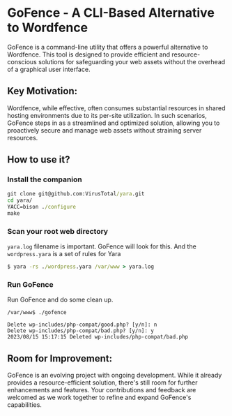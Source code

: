 # GoFence - A CLI-Based Alternative to Wordfence
GoFence is a command-line utility that offers a powerful alternative to Wordfence. This tool is designed to provide efficient and resource-conscious solutions for safeguarding your web assets without the overhead of a graphical user interface.

## Key Motivation:
Wordfence, while effective, often consumes substantial resources in shared hosting environments due to its per-site utilization. In such scenarios, GoFence steps in as a streamlined and optimized solution, allowing you to proactively secure and manage web assets without straining server resources.

## How to use it?
### Install the companion
```cmd
git clone git@github.com:VirusTotal/yara.git
cd yara/
YACC=bison ./configure
make
```
### Scan your root web directory
`yara.log` filename is important. GoFence will look for this.
And the `wordpress.yara` is a set of rules for Yara
```cmd
$ yara -rs ./wordpress.yara /var/www > yara.log
```
### Run GoFence
Run GoFence and do some clean up.
```
/var/www$ ./gofence

Delete wp-includes/php-compat/good.php? [y/n]: n
Delete wp-includes/php-compat/bad.php? [y/n]: y
2023/08/15 15:17:15 Deleted wp-includes/php-compat/bad.php

```
## Room for Improvement:
GoFence is an evolving project with ongoing development. While it already provides a resource-efficient solution, there's still room for further enhancements and features. Your contributions and feedback are welcomed as we work together to refine and expand GoFence's capabilities.
